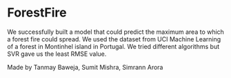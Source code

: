 # ForestFire

We successfully built a model that could predict the maximum area to which a forest fire could spread. We used the dataset from UCI Machine Learning of a forest in Montinhel island in Portugal. We tried different algorithms but SVR gave us the least RMSE value.

Made by Tanmay Baweja, Sumit Mishra, Simrann Arora
